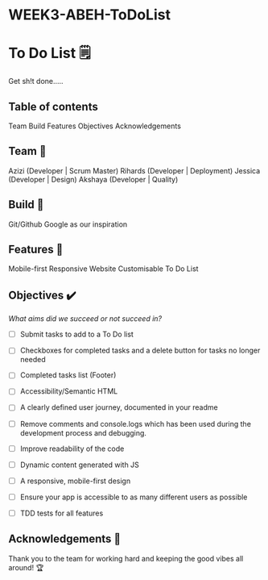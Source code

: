 # WEEK3-ABEH-ToDoList

# To Do List 🗒
Get sh!t done.....

## Table of contents
Team
Build
Features
Objectives
Acknowledgements

## Team 🧠
Azizi (Developer | Scrum Master)
Rihards (Developer | Deployment)
Jessica (Developer | Design)
Akshaya (Developer | Quality)

## Build 🏰

Git/Github
Google as our inspiration

## Features 🔎
Mobile-first Responsive Website
Customisable To Do List

## Objectives ✔️
*What aims did we succeed or not succeed in?*

- [ ] Submit tasks to add to a To Do list
- [ ] Checkboxes for completed tasks and a delete button for tasks no longer needed
- [ ] Completed tasks list (Footer)
- [ ] Accessibility/Semantic HTML
- [ ] A clearly defined user journey, documented in your readme
- [ ] Remove comments and console.logs which has been used during the development process and debugging.
- [ ] Improve readability of the code
- [ ] Dynamic content generated with JS
- [ ] A responsive, mobile-first design
- [ ] Ensure your app is accessible to as many different users as possible
- [ ] TDD tests for all features


## Acknowledgements 🎉
Thank you to the team for working hard and keeping the good vibes all around! 🏆
 
